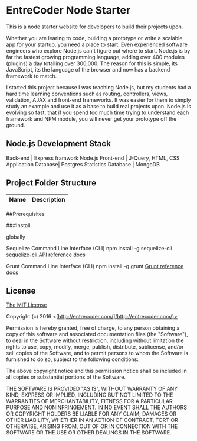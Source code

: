 
# EntreCoder Node Starter

This is a node starter website for developers to build their projects upon.

Whether you are learing to code, building a prototype or write a scalable app for your startup, you need a place to start. Even experienced software engineers who explore Node.js can't figure out where to start. Node.js is by far the fastest growing programming language, adding over 400 modules (plugins) a day totalling over 300,000. The reason for this is simple, its JavaScript, its the language of the browser and now has a backend framework to match. 

I started this project because I was teaching Node.js, but my students had a hard time learning conventions such as routing, controllers, views, validation, AJAX and front-end frameworks. It was easier for them to simply study an example and use it as a base to build real projects upon. Node.js is evolving so fast, that if you spend too much time trying to understand each framework and NPM module, you will never get your prototype off the ground. 

## Node.js Development Stack

Back-end            | Express framwork Node.js
Front-end           | J-Query, HTML, CSS
Application Database| Postgres
Statistics Database | MongoDB 


Project Folder Structure
-----------------

| Name                               | Description                                                  |
| ---------------------------------- | ------------------------------------------------------------ |


##Prerequisites

###Install

globally

Sequelize Command Line Interface (CLI)
npm install -g sequelize-cli
[sequelize-cli API reference docs](https://github.com/sequelize/cli)

Grunt Command Line Interface (CLI)
npm install -g grunt
[Grunt reference docs](https://github.com/sequelize/cli)

## License

[The MIT License](http://opensource.org/licenses/MIT)

Copyright (c) 2016 <[http://entrecoder.com/](http://entrecoder.com/)>

Permission is hereby granted, free of charge, to any person obtaining a copy of this software and associated documentation files (the "Software"), to deal in the Software without restriction, including without limitation the rights to use, copy, modify, merge, publish, distribute, sublicense, and/or sell copies of the Software, and to permit persons to whom the Software is furnished to do so, subject to the following conditions:

The above copyright notice and this permission notice shall be included in all copies or substantial portions of the Software.

THE SOFTWARE IS PROVIDED "AS IS", WITHOUT WARRANTY OF ANY KIND, EXPRESS OR IMPLIED, INCLUDING BUT NOT LIMITED TO THE WARRANTIES OF MERCHANTABILITY, FITNESS FOR A PARTICULAR PURPOSE AND NONINFRINGEMENT. IN NO EVENT SHALL THE AUTHORS OR COPYRIGHT HOLDERS BE LIABLE FOR ANY CLAIM, DAMAGES OR OTHER LIABILITY, WHETHER IN AN ACTION OF CONTRACT, TORT OR OTHERWISE, ARISING FROM, OUT OF OR IN CONNECTION WITH THE SOFTWARE OR THE USE OR OTHER DEALINGS IN THE SOFTWARE.
